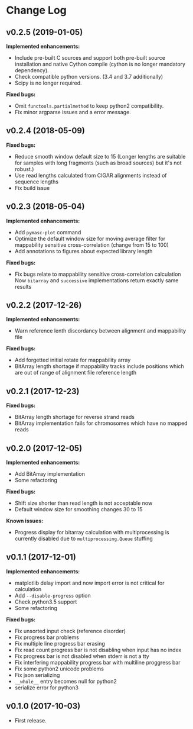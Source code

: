 # Change Log

## v0.2.5 (2019-01-05)
**Implemented enhancements:**
- Include pre-built C sources and support both pre-built source installation and native Cython compile (cython is no longer mandatory dependency).
- Check compatible python versions. (3.4 and 3.7 additionally)
- Scipy is no longer required.

**Fixed bugs:**
- Omit `functools.partialmethod` to keep python2 compatibility.
- Fix minor argparse issues and a error message.

## v0.2.4 (2018-05-09)
**Fixed bugs:**
- Reduce smooth window default size to 15 (Longer lengths are suitable for
  samples with long fragments (such as broad sources) but it's not robust.)
- Use read lengths calculated from CIGAR alignments instead of sequence lengths
- Fix build issue

## v0.2.3 (2018-05-04)
**Implemented enhancements:**
- Add `pymasc-plot` command
- Optimize the default window size for moving average filter for mappability
  sensitive cross-correlation (change from 15 to 100)
- Add annotations to figures about expected library length

**Fixed bugs:**
- Fix bugs relate to mappability sensitive cross-correlation calculation
  Now `bitarray` and `successive` implementations return exactly same results

## v0.2.2 (2017-12-26)
**Implemented enhancements:**
- Warn reference lenth discordancy between alignment and mappability file

**Fixed bugs:**
- Add forgetted initial rotate for mappability array
- BitArray length shortage if mappability tracks include positions which are out
  of range of alignment file reference length

## v0.2.1 (2017-12-23)
**Fixed bugs:**
- BitArray length shortage for reverse strand reads
- BitArray implementation fails for chromosomes which have no mapped reads

## v0.2.0 (2017-12-05)
**Implemented enhancements:**
- Add BitArray implementation
- Some refactoring

**Fixed bugs:**
- Shift size shorter than read length is not acceptable now
- Default window size for smoothing changes 30 to 15

**Known issues:**
- Progress display for bitarray calculation with multiprocessing is currently
  disabled due to `multiprocessing.Queue` stuffing

## v0.1.1 (2017-12-01)
**Implemented enhancements:**
- matplotlib delay import and now import error is not critical for calculation
- Add `--disable-progress` option
- Check python3.5 support
- Some refactoring

**Fixed bugs:**
- Fix unsorted input check (reference disorder)
- Fix progress bar problems
 - Fix multiple line progress bar erasing
 - Fix read count progress bar is not disabling when input has no index
 - Fix progress bar is not disabled when stderr is not a tty
 - Fix interfering mappability progress bar with multiline proggress bar
- Fix some python2 unicode problems
- Fix json serializing
 - `__whole__` entry becomes null for python2
 - serialize error for python3

## v0.1.0 (2017-10-03)
- First release.
